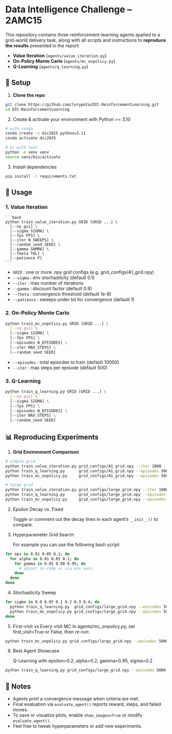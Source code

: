 # Data Intelligence Challenge – 2AMC15

This repository contains three reinforcement-learning agents applied to a grid-world delivery task, along with all scripts and instructions to **reproduce the results** presented in the report:

- **Value Iteration** (`agents/value_iteration.py`)  
- **On-Policy Monte Carlo** (`agents/mc_onpolicy.py`)  
- **Q-Learning** (`agents/q_learning.py`)  


## 🔧 Setup

1. **Clone the repo**  
```bash
git clone https://github.com/lorypota/DIC-ReinforcementLearning.git
cd DIC-ReinforcementLearning
```
2. Create & activate your environment with Python >= 3.10
```bash
# with conda
conda create -n dic2025 python=3.11
conda activate dic2025

# or with venv
python -m venv venv
source venv/bin/activate
```
3. Install dependencies
```bash
pip install -r requirements.txt 
```

## 🚀 Usage

### 1. Value Iteration
    ```bash
    python train_value_iteration.py GRID [GRID ...] \
      [--no_gui] \
      [--sigma SIGMA] \
      [--fps FPS] \
      [--iter N_SWEEPS] \
      [--random_seed SEED] \
      [--gamma GAMMA] \
      [--theta TOL] \
      [--patience P]
    ```
- `GRID` : one or more .npy grid configs (e.g. grid_configs/A1_grid.npy)
- `--sigma` : env stochasticity (default 0.1)
- `--iter` : max number of iterations
- `--gamma` : discount factor (default 0.9)
- `--theta` : convergence threshold (default 1e-6)
- `--patience` : sweeps under tol for convergence (default 1)

### 2. On-Policy Monte Carlo

```bash
python train_mc_onpolicy.py GRID [GRID ...] \
  [--no_gui] \
  [--sigma SIGMA] \
  [--fps FPS] \
  [--episodes N_EPISODES] \
  [--iter MAX_STEPS] \
  [--random_seed SEED]
```

- `--episodes` : total episodes to train (default 10000)
- `--iter` : max steps per episode (default 500)

### 3. Q-Learning

```bash
python train_q_learning.py GRID [GRID ...] \
  [--no_gui] \
  [--sigma SIGMA] \
  [--fps FPS] \
  [--episodes N_EPISODES] \
  [--iter MAX_STEPS] \
  [--random_seed SEED]
```

## 📊 Reproducing Experiments

1. **Grid Environment Comparison**  
```bash
# simple grid
python train_value_iteration.py grid_configs/A1_grid.npy --iter 1000 --no_gui
python train_q_learning.py      grid_configs/A1_grid.npy --episodes 5000 --no_gui
python train_mc_onpolicy.py     grid_configs/A1_grid.npy --episodes 5000 --no_gui

# large grid
python train_value_iteration.py grid_configs/large_grid.npy --iter 1000 --no_gui
python train_q_learning.py      grid_configs/large_grid.npy --episodes 5000 --no_gui
python train_mc_onpolicy.py     grid_configs/large_grid.npy --episodes 5000 --no_gui
```

2. Epsilon Decay vs. Fixed
    
   Toggle or comment out the decay lines in each agent’s `__init__()` to compare.

3. Hyperparameter Grid Search
    
    For example you can use the following bash script:
```bash
for eps in 0.01 0.05 0.1; do
  for alpha in 0.01 0.05 0.1; do
    for gamma in 0.85 0.90 0.95; do
      # adjust in-code or via env vars
    done
  done
done
```

4. Stochasticity Sweep
```bash
for sigma in 0.0 0.05 0.1 0.2 0.3 0.4; do
  python train_q_learning.py  grid_configs/large_grid.npy --episodes 5000 --sigma $sigma --no_gui
  python train_mc_onpolicy.py grid_configs/large_grid.npy --episodes 5000 --sigma $sigma --no_gui
done
```

5. First-visit vs Every-visit MC 
In agents/mc_onpolicy.py, set first_visit=True or False, then re-run:
```bash
python train_mc_onpolicy.py grid_configs/large_grid.npy --episodes 5000 --no_gui
```

6. Best Agent Showcase

    Q-Learning with epsilon=0.2, alpha=0.2, gamma=0.95, sigma=0.2
```bash
python train_q_learning.py grid_configs/large_grid.npy --episodes 5000 --sigma 0.2 --random_seed 42 --no_gui
```

## 📝 Notes

- Agents print a convergence message when criteria are met.  
- Final evaluation via `evaluate_agent()` reports reward, steps, and failed moves.  
- To save or visualize plots, enable `show_images=True` or modify `evaluate_agent()`.  
- Feel free to tweak hyperparameters or add new experiments.
